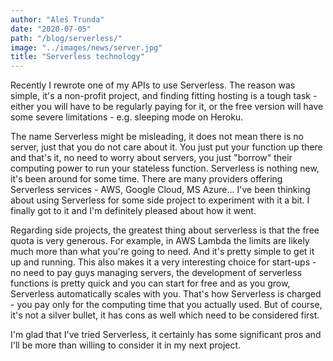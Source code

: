 ```yaml
---
author: "Aleš Trunda"
date: "2020-07-05"
path: "/blog/serverless/"
image: "../images/news/server.jpg"
title: "Serverless technology"
---
```


Recently I rewrote one of my APIs to use Serverless. The reason was simple, it's a non-profit project, and finding fitting hosting is a tough task - either you will have to be regularly paying for it, or the free version will have some severe limitations - e.g. sleeping mode on Heroku.

The name Serverless might be misleading, it does not mean there is no server, just that you do not care about it. You just put your function up there and that's it, no need to worry about servers, you just "borrow" their computing power to run your stateless function. Serverless is nothing new, it's been around for some time. There are many providers offering Serverless services - AWS, Google Cloud, MS Azure... I've been thinking about using Serverless for some side project to experiment with it a bit. I finally got to it and I'm definitely pleased about how it went.

Regarding side projects, the greatest thing about serverless is that the free quota is very generous. For example, in AWS Lambda the limits are likely much more than what you're going to need. And it's pretty simple to get it up and running. This also makes it a very interesting choice for start-ups - no need to pay guys managing servers, the development of serverless functions is pretty quick and you can start for free and as you grow, Serverless automatically scales with you. That's how Serverless is charged - you pay only for the computing time that you actually used. But of course, it's not a silver bullet, it has cons as well which need to be considered first.

I'm glad that I've tried Serverless, it certainly has some significant pros and I'll be more than willing to consider it in my next project.
